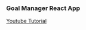 ### Goal Manager React App

[Youtube Tutorial](https://www.youtube.com/watch?v=FEoEvSmtmPQ&ab_channel=codeSTACKr&t=11s)
